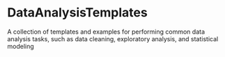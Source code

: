 # DataAnalysisTemplates
A collection of templates and examples for performing common data analysis tasks, such as data cleaning, exploratory analysis, and statistical modeling
